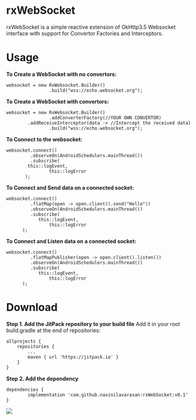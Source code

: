 # rxWebSocket

rxWebSocket is a simple reactive extension of OkHttp3.5 Websocket interface with support for Convertor Factories and Interceptors.

# Usage

<b> To Create a WebSocket with no convertors: </b>
```
websocket = new RxWebsocket.Builder()
                .build("wss://echo.websocket.org");
```

<b> To Create a WebSocket with convertors:</b>
```
websocket = new RxWebsocket.Builder()
                .addConverterFactory(//YOUR OWN CONVERTOR)
		.addReceiveInterceptor(data -> //Intercept the received data)
                .build("wss://echo.websocket.org");
```
		
<b> To Connect to the websocket:</b>
```
websocket.connect()
         .observeOn(AndroidSchedulers.mainThread())
         .subscribe(
	  	this::logEvent,
                this::logError
	   );
```
	   
<b> To Connect and Send data on a connected socket:</b>
```
websocket.connect()
         .flatMap(open -> open.client().send("Hello"))
         .observeOn(AndroidSchedulers.mainThread())
         .subscribe(
         	this::logEvent,
                this::logError
	  );
```

<b> To Connect and Listen data on a connected socket:</b>
```
websocket.connect()
         .flatMapPublisher(open -> open.client().listen())
         .observeOn(AndroidSchedulers.mainThread())
         .subscribe(
         	this::logEvent,
                this::logError
	  );
```

# Download

<b>Step 1. Add the JitPack repository to your build file</b>
Add it in your root build.gradle at the end of repositories:

	allprojects {
		repositories {
			...
			maven { url 'https://jitpack.io' }
		}
	}

<b>Step 2. Add the dependency</b>

	dependencies {
	        implementation 'com.github.navinilavarasan:rxWebSocket:v0.1'
	}

[![](https://jitpack.io/v/navinilavarasan/rxWebSocket.svg)](https://jitpack.io/#navinilavarasan/rxWebSocket)
